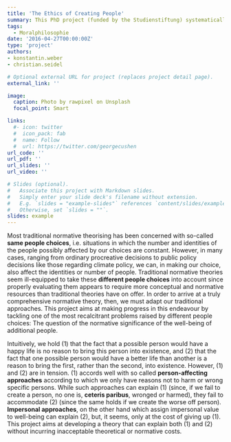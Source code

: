 ```yaml
---
title: 'The Ethics of Creating People'
summary: This PhD project (funded by the Studienstiftung) systematically investigating the usability demand on moral theories.
tags:
  - Moralphilosophie
date: '2016-04-27T00:00:00Z'
type: 'project'
authors:
- konstantin.weber
- christian.seidel

# Optional external URL for project (replaces project detail page).
external_link: ''

image:
  caption: Photo by rawpixel on Unsplash
  focal_point: Smart

links:
  #- icon: twitter
  #  icon_pack: fab
  #  name: Follow
  #  url: https://twitter.com/georgecushen
url_code: ''
url_pdf: ''
url_slides: ''
url_video: ''

# Slides (optional).
#   Associate this project with Markdown slides.
#   Simply enter your slide deck's filename without extension.
#   E.g. `slides = "example-slides"` references `content/slides/example-slides.md`.
#   Otherwise, set `slides = ""`.
slides: example
---
```


Most traditional normative theorising has been concerned with so-called **same people choices**, i.e. situations in which the number and identities of the people possibly affected by our choices are constant. However, in many cases, ranging from ordinary procreative decisions to public policy decisions like those regarding climate policy, we can, in making our choice, also affect the identities or number of people. Traditional normative theories seem ill-equipped to take these **different people choices** into account since properly evaluating them appears to require more conceptual and normative resources than traditional theories have on offer. In order to arrive at a truly comprehensive normative theory, then, we must adapt our traditional approaches. This project aims at making progress in this endeavour by tackling one of the most recalcitrant problems raised by different people choices: The question of the normative significance of the well-being of additional people.

Intuitively, we hold (1) that the fact that a possible person would have a happy life is no reason to bring this person into existence, and (2) that the fact that one possible person would have a better life than another is a reason to bring the first, rather than the second, into existence. However, (1) and (2) are in tension. (1) accords well with so called **person-affecting approaches** according to which we only have reasons not to harm or wrong specific persons. While such approaches can explain (1) (since, if we fail to create a person, no one is, **ceteris paribus**, wronged or harmed), they fail to accommodate (2) (since the same holds if we create the worse off person). **Impersonal approaches**, on the other hand which assign impersonal value to well-being can explain (2), but, it seems, only at the cost of giving up (1). This project aims at developing a theory that can explain both (1) and (2) without incurring inacceptable theoretical or normative costs.

